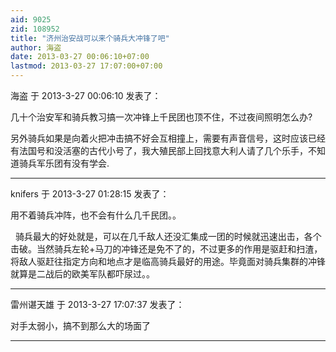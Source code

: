 ```yaml
---
aid: 9025
zid: 108952
title: "济州治安战可以来个骑兵大冲锋了吧"
author: 海盗
date: 2013-03-27 00:06:10+07:00
lastmod: 2013-03-27 17:07:00+07:00
---
```


海盗 于 2013-3-27 00:06:10 发表了：

几十个治安军和骑兵教习搞一次冲锋上千民团也顶不住，不过夜间照明怎么办?

另外骑兵如果是向着火把冲击搞不好会互相撞上，需要有声音信号，这时应该已经有法国号和没活塞的古代小号了，我大殖民部上回找意大利人请了几个乐手，不知道骑兵军乐团有没有学会.

---

knifers 于 2013-3-27 01:28:15 发表了：

用不着骑兵冲阵，也不会有什么几千民团。。

&nbsp;&nbsp;骑兵最大的好处就是，可以在几千敌人还没汇集成一团的时候就迅速出击，各个击破。当然骑兵左轮+马刀的冲锋还是免不了的，不过更多的作用是驱赶和扫渣，将敌人驱赶往指定方向和地点才是临高骑兵最好的用途。毕竟面对骑兵集群的冲锋就算是二战后的欧美军队都吓尿过。。

---

雷州谌天雄 于 2013-3-27 17:07:37 发表了：

对手太弱小，搞不到那么大的场面了

---
